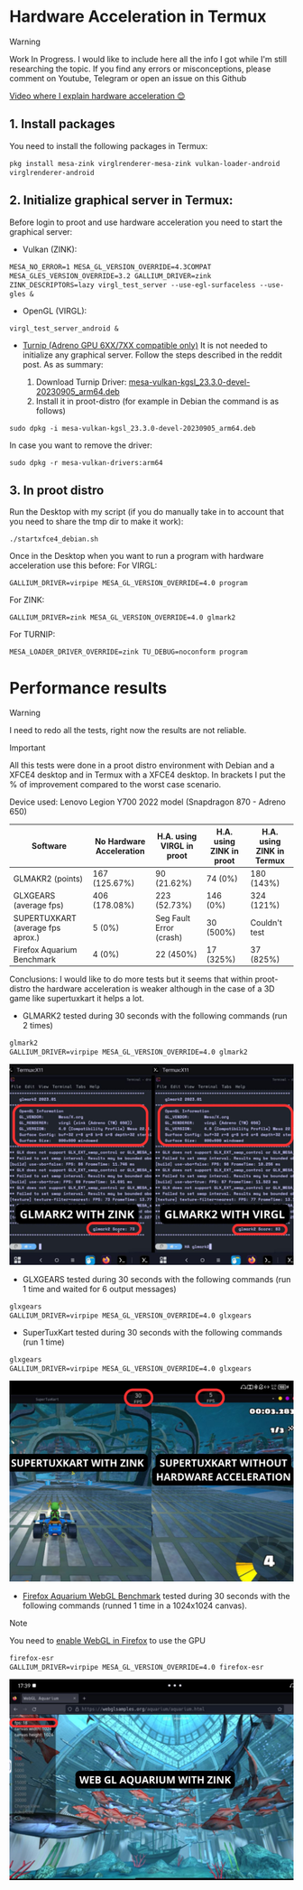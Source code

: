 # Hardware Acceleration in Termux
> [!WARNING]  
> Work In Progress. I would like to include here all the info I got while I'm still researching the topic. If you find any errors  or misconceptions, please comment on Youtube, Telegram or open an issue on this Github

[Video where I explain hardware acceleration 😊](https://www.youtube.com/watch?v=fgGOizUDQpY)

## 1. Install packages
You need to install the following packages in Termux: 
```
pkg install mesa-zink virglrenderer-mesa-zink vulkan-loader-android virglrenderer-android
```

## 2. Initialize graphical server in Termux: 
Before login to proot and use hardware acceleration you need to start the graphical server: 

* Vulkan (ZINK):
```
MESA_NO_ERROR=1 MESA_GL_VERSION_OVERRIDE=4.3COMPAT MESA_GLES_VERSION_OVERRIDE=3.2 GALLIUM_DRIVER=zink ZINK_DESCRIPTORS=lazy virgl_test_server --use-egl-surfaceless --use-gles &
```
* OpenGL (VIRGL):
```
virgl_test_server_android &
```
* [Turnip (Adreno GPU 6XX/7XX compatible only)](https://www.reddit.com/r/termux/comments/19dpqas/proot_linux_only_dri3_patch_mesa_turnip_driver/)
It is not needed to initialize any graphical server. Follow the steps described in the reddit post. As as summary:

  1. Download Turnip Driver: [mesa-vulkan-kgsl_23.3.0-devel-20230905_arm64.deb](https://drive.google.com/file/d/1f4pLvjDFcBPhViXGIFoRE3Xc8HWoiqG-/view?usp=drive_link)
  2. Install it in proot-distro (for example in Debian the command is as follows)
```
sudo dpkg -i mesa-vulkan-kgsl_23.3.0-devel-20230905_arm64.deb
```
  In case you want to remove the driver: 
```
sudo dpkg -r mesa-vulkan-drivers:arm64
```


## 3. In proot distro 
Run the Desktop with my script (if you do manually take in to account that you need to share the tmp dir to make it work): 
```
./startxfce4_debian.sh
```

Once in the Desktop when you want to run a program with hardware acceleration use this before: 
For VIRGL: 
```
GALLIUM_DRIVER=virpipe MESA_GL_VERSION_OVERRIDE=4.0 program
```
For ZINK: 
```
GALLIUM_DRIVER=zink MESA_GL_VERSION_OVERRIDE=4.0 glmark2
```
For TURNIP: 
```
MESA_LOADER_DRIVER_OVERRIDE=zink TU_DEBUG=noconform program
```

# Performance results 
> [!WARNING]  
> I need to redo all the tests, right now the results are not reliable.

> [!IMPORTANT]  
> All this tests were done in a proot distro environment with Debian and a XFCE4 desktop and in Termux with a XFCE4 desktop. In brackets I put the % of improvement compared to the worst case scenario.

Device used: Lenovo Legion Y700 2022 model (Snapdragon 870 - Adreno 650)

| Software | No Hardware Acceleration | H.A. using VIRGL in proot | H.A. using ZINK in proot | H.A. using ZINK in Termux |
| --- | --- | --- | --- | --- |
| GLMAKR2 (points) | 167 (125.67%) | 90 (21.62%) | 74 (0%)| 180 (143%)|
| GLXGEARS (average fps) | 406 (178.08%) | 223 (52.73%) | 146 (0%) | 324 (121%) |
| SUPERTUXKART (average fps aprox.) | 5 (0%) | Seg Fault Error (crash) | 30 (500%) | Couldn't test |
| Firefox Aquarium Benchmark | 4 (0%) | 22 (450%) | 17 (325%)  | 37 (825%) |

Conclusions: I would like to do more tests but it seems that within proot-distro the hardware acceleration is weaker although in the case of a 3D game like supertuxkart it helps a lot.

* GLMARK2 tested during 30 seconds with the following commands (run 2 times)
```
glmark2
GALLIUM_DRIVER=virpipe MESA_GL_VERSION_OVERRIDE=4.0 glmark2
```
![GLMARK2 comparison](./images/glmark2_comparison.png)

* GLXGEARS tested during 30 seconds with the following commands (run 1 time and waited for 6 output messages)
```
glxgears
GALLIUM_DRIVER=virpipe MESA_GL_VERSION_OVERRIDE=4.0 glxgears
```
* SuperTuxKart tested during 30 seconds with the following commands (run 1 time)
```
glxgears
GALLIUM_DRIVER=virpipe MESA_GL_VERSION_OVERRIDE=4.0 glxgears
```
![SUPERTUXKART comparison](./images/supertuxkart_comparison.png)

* [Firefox Aquarium WebGL Benchmark](https://webglsamples.org/aquarium/aquarium.html) tested during 30 seconds with the following commands (runned 1 time in a 1024x1024 canvas).
> [!NOTE]  
> You need to [enable WebGL in Firefox](https://help.interplaylearning.com/en/help/how-to-enable-webgl-in-firefox) to use the GPU
  
```
firefox-esr
GALLIUM_DRIVER=virpipe MESA_GL_VERSION_OVERRIDE=4.0 firefox-esr
```
![WEB GL Aquarium on Firefox](./images/webglaquarium.png)
